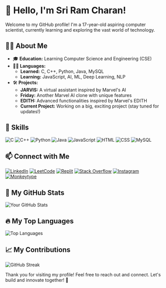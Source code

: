 # 👋 Hello, I'm Sri Ram Charan!


Welcome to my GitHub profile! I'm a 17-year-old aspiring computer scientist, currently learning and exploring the vast world of technology.

## 👨‍💻 About Me

- 🎓 **Education:** Learning Computer Science and Engineering (CSE)
- 🧑‍💼 **Languages:**
  - **Learned:** C, C++, Python, Java, MySQL
  - **Learning:** JavaScript, AI, ML, Deep Learning, NLP
- 🛠️ **Projects:**
  - **JARVIS:** A virtual assistant inspired by Marvel's AI
  - **Friday:** Another Marvel AI clone with unique features
  - **EDITH:** Advanced functionalities inspired by Marvel's EDITH
  - **Current Project:** Working on a big, exciting project (stay tuned for updates!)

## 🚀 Skills

![C](https://img.shields.io/badge/-C-00599C?logo=c&logoColor=white&style=for-the-badge)
![C++](https://img.shields.io/badge/-C++-00599C?logo=cplusplus&logoColor=white&style=for-the-badge)
![Python](https://img.shields.io/badge/-Python-3776AB?logo=python&logoColor=white&style=for-the-badge)
![Java](https://img.shields.io/badge/-Java-007396?logo=openjdk&logoColor=white&style=for-the-badge)
![JavaScript](https://img.shields.io/badge/-JavaScript-F7DF1E?logo=javascript&logoColor=black&style=for-the-badge)
![HTML](https://img.shields.io/badge/-HTML-E34F26?logo=html5&logoColor=white&style=for-the-badge)
![CSS](https://img.shields.io/badge/-CSS-1572B6?logo=css3&logoColor=white&style=for-the-badge)
![MySQL](https://img.shields.io/badge/-MySQL-4479A1?logo=mysql&logoColor=white&style=for-the-badge)


## 📫 Connect with Me

[![LinkedIn](https://img.shields.io/badge/-LinkedIn-0A66C2?logo=linkedin&logoColor=white&style=for-the-badge)](https://www.linkedin.com/in/sri-ram-charan-5533272b0/)
[![LeetCode](https://img.shields.io/badge/-LeetCode-FFA116?logo=leetcode&logoColor=white&style=for-the-badge)](https://leetcode.com/u/Black_Hawk616/)
[![Replit](https://img.shields.io/badge/-Replit-667881?logo=replit&logoColor=white&style=for-the-badge)](https://replit.com/@SriramcharanOp)
[![Stack Overflow](https://img.shields.io/badge/-Stack%20Overflow-F58025?logo=stackoverflow&logoColor=white&style=for-the-badge)](https://stackoverflow.com/users/19957884/black-hawk?tab=profile)
[![Instagram](https://img.shields.io/badge/-Instagram-E4405F?logo=instagram&logoColor=white&style=for-the-badge)](https://www.instagram.com/sri_ram___charan)
[![Monkeytype](https://img.shields.io/badge/-Monkeytype-FF4500?logo=monkeytype&logoColor=white&style=for-the-badge)](https://monkeytype.com/profile/Charan0616)
## 🌟 My GitHub Stats

![Your GitHub Stats](https://github-readme-stats.vercel.app/api?username=BlackHawk616&show_icons=true&theme=radical)

## 🔥 My Top Languages

![Top Languages](https://github-readme-stats.vercel.app/api/top-langs/?username=BlackHawk616&layout=compact&theme=radical)

## 📈 My Contributions

![GitHub Streak](https://github-readme-streak-stats.herokuapp.com/?user=BlackHawk616&theme=radical)

Thank you for visiting my profile! Feel free to reach out and connect. Let's build and innovate together! 🚀
